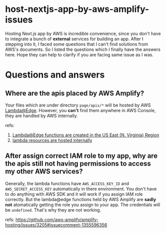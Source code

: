 # host-nextjs-app-by-aws-amplify-issues

Hosting Next.js app by AWS is incredible convenience, since you don't have to integrate a bunch of **external** services for building an app. After I stepping into it, I faced some questions that I can't find solutions from AWS's documents. So I listed the questions which I finally have the answers here. Hope they can help to clarify if you are facing same issue as I was.

# Questions and answers

## Where are the apis placed by AWS Amplify?
Your files which are under directory `page/apis/*`  will be hosted by AWS [Lambda@Edge](https://aws.amazon.com/lambda/edge/). However, you **can't** find them anywhere in AWS Console, they are handled by AWS internally.

refs:
1. [Lambda@Edge functions are created in the US East (N. Virginia) Region](https://docs.aws.amazon.com/amplify/latest/userguide/ssr-nextjs11-support.html)
2. [lambda resources are hosted internally](https://github.com/aws-amplify/amplify-hosting/issues/2254#issuecomment-1401816876)

## After assign correct IAM role to my app, why are the apis still not having permissions to access my other AWS services?
Generally, the lambda functions have `AWS_ACCESS_KEY_ID` and `AWS_SECRET_ACCESS_KEY` automatically in there environment. You don't have to do anything with AWS SDK and it will work if you assign IAM role correctly. But the lambda@edge functions held by AWS Amplify are **sadly not** atomatically getting the role you assign to your app. The credentials will be `undefined`. That's why they are not working.

refs: https://github.com/aws-amplify/amplify-hosting/issues/3205#issuecomment-1355596356
